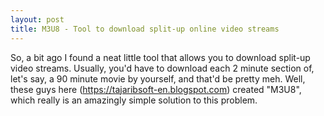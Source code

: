 ```yaml
---
layout: post
title: M3U8 - Tool to download split-up online video streams
---
```

So, a bit ago I found a neat little tool that allows you to download split-up video streams. Usually, you'd have to download each 2 minute section of, let's say, a 90 minute movie by yourself, and that'd be pretty meh. 
Well, these guys here (https://tajaribsoft-en.blogspot.com) created "M3U8", which really is an amazingly simple solution to this problem.
